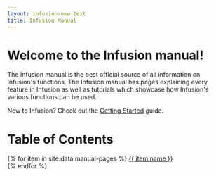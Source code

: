 ```yaml
---
layout: infusion-new-text
title: Infusion Manual
---
```


# Welcome to the Infusion manual!

The Infusion manual is the best official source of all information on Infusion's functions. The Infusion manual has pages explaining every feature in Infusion as well as tutorials which showcase how Infusion's various functions can be used.

New to Infusion? Check out the [Getting Started](getting-started.html) guide.

# Table of Contents

<div>
    {% for item in site.data.manual-pages %}
        <a href="{{ item.link }}">{{ item.name }}</a>
        <br>
    {% endfor %}
</div>